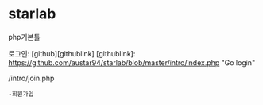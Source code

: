 # starlab

php기본틀

로그인: [github][githublink] [githublink]: https://github.com/austar94/starlab/blob/master/intro/index.php "Go login"

  
  
  
 /intro/join.php
  
    -회원가입
